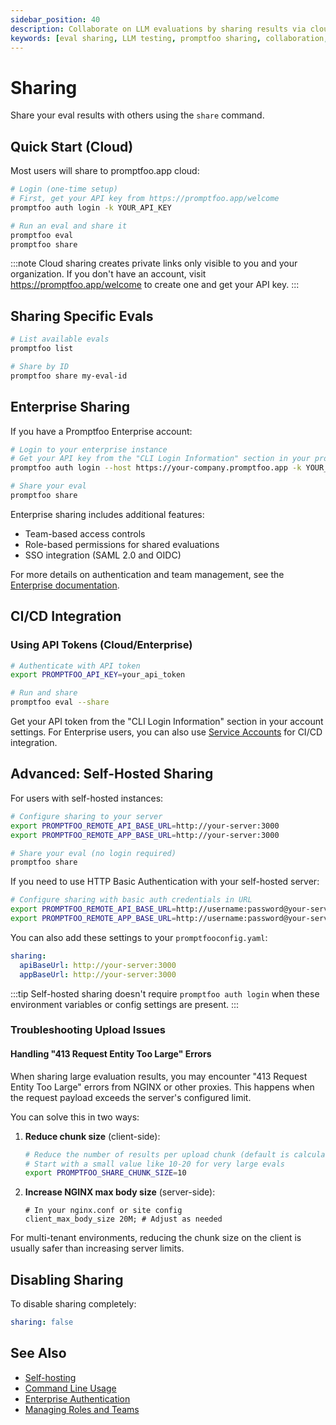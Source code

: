 ```yaml
---
sidebar_position: 40
description: Collaborate on LLM evaluations by sharing results via cloud platform, enterprise deployment, or self-hosted infrastructure
keywords: [eval sharing, LLM testing, promptfoo sharing, collaboration, team sharing]
---
```


# Sharing

Share your eval results with others using the `share` command.

## Quick Start (Cloud)

Most users will share to promptfoo.app cloud:

```sh
# Login (one-time setup)
# First, get your API key from https://promptfoo.app/welcome
promptfoo auth login -k YOUR_API_KEY

# Run an eval and share it
promptfoo eval
promptfoo share
```

:::note
Cloud sharing creates private links only visible to you and your organization. If you don't have an account, visit https://promptfoo.app/welcome to create one and get your API key.
:::

## Sharing Specific Evals

```sh
# List available evals
promptfoo list

# Share by ID
promptfoo share my-eval-id
```

## Enterprise Sharing

If you have a Promptfoo Enterprise account:

```sh
# Login to your enterprise instance
# Get your API key from the "CLI Login Information" section in your profile
promptfoo auth login --host https://your-company.promptfoo.app -k YOUR_API_KEY

# Share your eval
promptfoo share
```

Enterprise sharing includes additional features:

- Team-based access controls
- Role-based permissions for shared evaluations
- SSO integration (SAML 2.0 and OIDC)

For more details on authentication and team management, see the [Enterprise documentation](/docs/enterprise/authentication.md).

## CI/CD Integration

### Using API Tokens (Cloud/Enterprise)

```sh
# Authenticate with API token
export PROMPTFOO_API_KEY=your_api_token

# Run and share
promptfoo eval --share
```

Get your API token from the "CLI Login Information" section in your account settings. For Enterprise users, you can also use [Service Accounts](/docs/enterprise/service-accounts.md) for CI/CD integration.

## Advanced: Self-Hosted Sharing

For users with self-hosted instances:

```sh
# Configure sharing to your server
export PROMPTFOO_REMOTE_API_BASE_URL=http://your-server:3000
export PROMPTFOO_REMOTE_APP_BASE_URL=http://your-server:3000

# Share your eval (no login required)
promptfoo share
```

If you need to use HTTP Basic Authentication with your self-hosted server:

```sh
# Configure sharing with basic auth credentials in URL
export PROMPTFOO_REMOTE_API_BASE_URL=http://username:password@your-server:3000
export PROMPTFOO_REMOTE_APP_BASE_URL=http://username:password@your-server:3000
```

You can also add these settings to your `promptfooconfig.yaml`:

```yaml title="promptfooconfig.yaml"
sharing:
  apiBaseUrl: http://your-server:3000
  appBaseUrl: http://your-server:3000
```

:::tip
Self-hosted sharing doesn't require `promptfoo auth login` when these environment variables or config settings are present.
:::

### Troubleshooting Upload Issues

#### Handling "413 Request Entity Too Large" Errors

When sharing large evaluation results, you may encounter "413 Request Entity Too Large" errors from NGINX or other proxies. This happens when the request payload exceeds the server's configured limit.

You can solve this in two ways:

1. **Reduce chunk size** (client-side):

   ```sh
   # Reduce the number of results per upload chunk (default is calculated automatically)
   # Start with a small value like 10-20 for very large evals
   export PROMPTFOO_SHARE_CHUNK_SIZE=10
   ```

2. **Increase NGINX max body size** (server-side):
   ```nginx
   # In your nginx.conf or site config
   client_max_body_size 20M; # Adjust as needed
   ```

For multi-tenant environments, reducing the chunk size on the client is usually safer than increasing server limits.

## Disabling Sharing

To disable sharing completely:

```yaml title="promptfooconfig.yaml"
sharing: false
```

## See Also

- [Self-hosting](/docs/usage/self-hosting.md)
- [Command Line Usage](/docs/usage/command-line.md)
- [Enterprise Authentication](/docs/enterprise/authentication.md)
- [Managing Roles and Teams](/docs/enterprise/teams.md)
